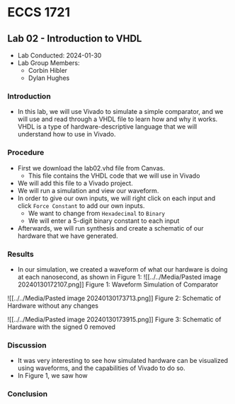 # ECCS 1721
## Lab 02 - Introduction to VHDL
- Lab Conducted: 2024-01-30
- Lab Group Members:
	- Corbin Hibler
	- Dylan Hughes
### Introduction
- In this lab, we will use Vivado to simulate a simple comparator, and we will use and read through a VHDL file to learn how and why it works. VHDL is a type of hardware-descriptive language that we will understand how to use in Vivado.
### Procedure
- First we download the lab02.vhd file from Canvas. 
	- This file contains the VHDL code that we will use in Vivado
- We will add this file to a Vivado project.
- We will run a simulation and view our waveform.
- In order to give our own inputs, we will right click on each input and click `Force Constant` to add our own inputs.
	- We want to change from `Hexadecimal` to `Binary`
	- We will enter a 5-digit binary constant to each input
- Afterwards, we will run synthesis and create a schematic of our hardware that we have generated.
### Results
- In our simulation, we created a waveform of what our hardware is doing at each nanosecond, as shown in Figure 1:
![[../../Media/Pasted image 20240130172107.png]]
Figure 1: Waveform Simulation of Comparator

![[../../Media/Pasted image 20240130173713.png]]
Figure 2: Schematic of Hardware without any changes

![[../../Media/Pasted image 20240130173915.png]]
Figure 3: Schematic of Hardware with the signed 0 removed


### Discussion
- It was very interesting to see how simulated hardware can be visualized using waveforms, and the capabilities of Vivado to do so.
- In Figure 1, we saw how 

### Conclusion